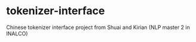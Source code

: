 # tokenizer-interface
Chinese tokenizer interface project from Shuai and Kirian (NLP master 2 in INALCO)
